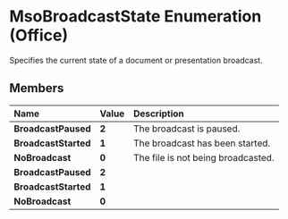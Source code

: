 
# MsoBroadcastState Enumeration (Office)

Specifies the current state of a document or presentation broadcast.


## Members



|**Name**|**Value**|**Description**|
|:-----|:-----|:-----|
| **BroadcastPaused**| **2**|The broadcast is paused.|
| **BroadcastStarted**| **1**|The broadcast has been started.|
| **NoBroadcast**| **0**|The file is not being broadcasted.|
| **BroadcastPaused**| **2**||
| **BroadcastStarted**| **1**||
| **NoBroadcast**| **0**||
